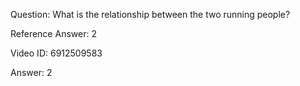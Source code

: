 Question: What is the relationship between the two running people?

Reference Answer: 2

Video ID: 6912509583

Answer: 2

